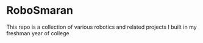 # RoboSmaran
This repo is a collection of various robotics and related projects I built in my freshman year of college
